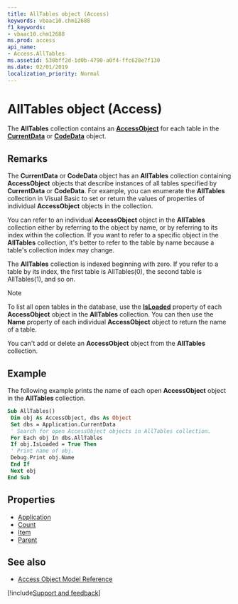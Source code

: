 ```yaml
---
title: AllTables object (Access)
keywords: vbaac10.chm12688
f1_keywords:
- vbaac10.chm12688
ms.prod: access
api_name:
- Access.AllTables
ms.assetid: 530bff2d-1d0b-4790-a0f4-ffc628e7f130
ms.date: 02/01/2019
localization_priority: Normal
---
```



# AllTables object (Access)

The **AllTables** collection contains an **[AccessObject](Access.AccessObject.md)** for each table in the **[CurrentData](Access.CurrentData.md)** or **[CodeData](Access.CodeData.md)** object.


## Remarks

The **CurrentData** or **CodeData** object has an **AllTables** collection containing **AccessObject** objects that describe instances of all tables specified by **CurrentData** or **CodeData**. For example, you can enumerate the **AllTables** collection in Visual Basic to set or return the values of properties of individual **AccessObject** objects in the collection.

You can refer to an individual **AccessObject** object in the **AllTables** collection either by referring to the object by name, or by referring to its index within the collection. If you want to refer to a specific object in the **AllTables** collection, it's better to refer to the table by name because a table's collection index may change.

The **AllTables** collection is indexed beginning with zero. If you refer to a table by its index, the first table is AllTables(0), the second table is AllTables(1), and so on.

> [!NOTE] 
> To list all open tables in the database, use the **[IsLoaded](Access.AccessObject.IsLoaded.md)** property of each **AccessObject** object in the **AllTables** collection. You can then use the **Name** property of each individual **AccessObject** object to return the name of a table.

You can't add or delete an **AccessObject** object from the **AllTables** collection.


## Example

The following example prints the name of each open **AccessObject** object in the **AllTables** collection.


```vb
Sub AllTables() 
 Dim obj As AccessObject, dbs As Object 
 Set dbs = Application.CurrentData 
 ' Search for open AccessObject objects in AllTables collection. 
 For Each obj In dbs.AllTables 
 If obj.IsLoaded = True Then 
 ' Print name of obj. 
 Debug.Print obj.Name 
 End If 
 Next obj 
End Sub
```

## Properties

- [Application](Access.AllTables.Application.md)
- [Count](Access.AllTables.Count.md)
- [Item](Access.AllTables.Item.md)
- [Parent](Access.AllTables.Parent.md)

## See also

- [Access Object Model Reference](overview/Access/object-model.md)


[!include[Support and feedback](~/includes/feedback-boilerplate.md)]
